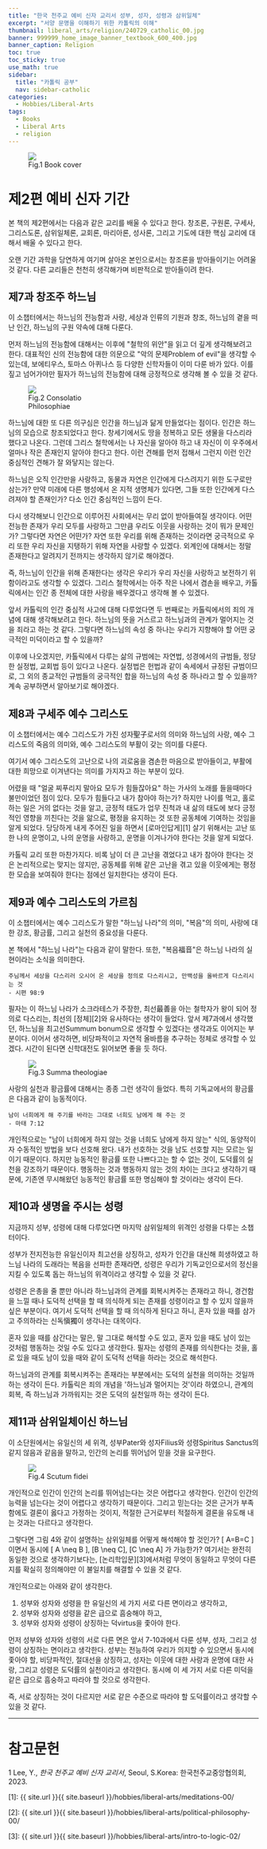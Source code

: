 ```yaml
---
title: "한국 천주교 예비 신자 교리서 성부, 성자, 성령과 삼위일체"
excerpt: "서양 문명을 이해하기 위한 카톨릭의 이해"
thumbnail: liberal_arts/religion/240729_catholic_00.jpg
banner: 999999_home_image_banner_textbook_600_400.jpg
banner_caption: Religion
toc: true
toc_sticky: true
use_math: true
sidebar:
  title: "카톨릭 공부"
  nav: sidebar-catholic
categories:
  - Hobbies/Liberal-Arts
tags:
  - Books
  - Liberal Arts
  - religion
---
```


<figure style="width: 33%" class="align-center">
  <a href="{{ site.url }}{{ site.baseurl }}/assets/images/liberal_arts/religion/240729_catholic_00.jpg">
  <img src="{{ site.url }}{{ site.baseurl }}/assets/images/liberal_arts/religion/240729_catholic_00.jpg">
  </a>
  <figcaption>
  Fig.1 Book cover
  </figcaption>
</figure>

# 제2편 예비 신자 기간

본 책의 제2편에서는 다음과 같은 교리를 배울 수 있다고 한다. 창조론, 구원론, 구세사, 그리스도론, 삼위일체론, 교회론, 마리아론, 성사론, 그리고 기도에 대한 핵심 교리에 대해서 배울 수 있다고 한다.

오랜 기간 과학을 당연하게 여기며 살아온 본인으로서는 창조론을 받아들이기는 어려울 것 같다. 다른 교리들은 천천히 생각해가며 비판적으로 받아들이려 한다.

## 제7과 창조주 하느님

이 소챕터에서는 하느님의 전능함과 사랑, 세상과 인류의 기원과 창조, 하느님의 곁을 떠난 인간, 하느님의 구원 약속에 대해 다룬다.

먼저 하느님의 전능함에 대해서는 이후에 "철학의 위안"을 읽고 더 깊게 생각해보려고 한다. 대표적인 신의 전능함에 대한 의문으로 "악의 문제Problem of evil"을 생각할 수 있는데, 보에티우스, 토마스 아퀴나스 등 다양한 신학자들이 이미 다룬 바가 있다. 이를 짚고 넘어가야만 필자가 하느님의 전능함에 대해 긍정적으로 생각해 볼 수 있을 것 같다.

<figure style="width: 33%" class="align-center">
  <a href="{{ site.url }}{{ site.baseurl }}/assets/images/liberal_arts/religion/240819_00.jpg">
  <img src="{{ site.url }}{{ site.baseurl }}/assets/images/liberal_arts/religion/240819_00.jpg">
  </a>
  <figcaption>
  Fig.2 Consolatio Philosophiae
  </figcaption>
</figure>

하느님에 대한 또 다른 의구심은 인간을 하느님과 닮게 만들었다는 점이다. 인간은 하느님의 모습으로 창조되었다고 한다. 창세기에서도 땅을 정복하고 모든 생물을 다스리라 했다고 나온다. 그런데 그리스 철학에서는 나 자신을 알아야 하고 내 자신이 이 우주에서 얼마나 작은 존재인지 알아야 한다고 한다. 이런 견해를 먼저 접해서 그런지 이런 인간 중심적인 견해가 잘 와닿지는 않는다.

하느님은 오직 인간만을 사랑하고, 동물과 자연은 인간에게 다스려지기 위한 도구로만 삼는가? 만약 미래에 다른 행성에서 온 지적 생명체가 있다면, 그들 또한 인간에게 다스려져야 할 존재인가? 다소 인간 중심적인 느낌이 든다.

다시 생각해보니 인간으로 이루어진 사회에서는 무리 없이 받아들여질 생각이다. 어떤 전능한 존재가 우리 모두를 사랑하고 그만큼 우리도 이웃을 사랑하는 것이 뭐가 문제인가? 그렇다면 자연은 어떤가? 자연 또한 우리를 위해 존재하는 것이라면 궁극적으로 우리 또한 우리 자신을 지탱하기 위해 자연을 사랑할 수 있겠다. 외계인에 대해서는 정말 존재한다고 알려지기 전까지는 생각하지 않기로 해야겠다.

즉, 하느님이 인간을 위해 존재한다는 생각은 우리가 우리 자신을 사랑하고 보전하기 위함이라고도 생각할 수 있겠다. 그리스 철학에서는 아주 작은 나에서 겸손을 배우고, 카톨릭에서는 인간 종 전체에 대한 사랑을 배우겠다고 생각해 볼 수 있겠다.

앞서 카톨릭의 인간 중심적 사고에 대해 다루었다면 두 번째로는 카톨릭에서의 죄의 개념에 대해 생각해보려고 한다. 하느님의 뜻을 거스르고 하느님과의 관계가 멀어지는 것을 죄라고 하는 것 같다. 그렇다면 하느님의 속성 중 하나는 우리가 지향해야 할 어떤 궁극적인 미덕이라고 할 수 있을까?

이후에 나오겠지만, 카톨릭에서 다루는 삶의 규범에는 자연법, 성경에서의 규범들, 정당한 실정법, 교회법 등이 있다고 나온다. 실정법은 헌법과 같이 속세에서 규정된 규범이므로, 그 외의 종교적인 규범들의 궁극적인 합을 하느님의 속성 중 하나라고 할 수 있을까? 계속 공부하면서 알아보기로 해야겠다.

## 제8과 구세주 예수 그리스도

이 소챕터에서는 예수 그리스도가 가진 성자聖子로서의 의미와 하느님의 사랑, 예수 그리스도의 죽음의 의미와, 예수 그리스도의 부활이 갖는 의미를 다룬다.

여기서 예수 그리스도의 고난으로 나의 괴로움을 겸손한 마음으로 받아들이고, 부활에 대한 희망으로 이겨낸다는 의미를 가지자고 하는 부분이 있다.

어렸을 때 "얼굴 찌푸리지 말아요 모두가 힘들잖아요" 하는 가사의 노래를 들을때마다 불만이었던 점이 있다. 모두가 힘들다고 내가 참아야 하는가? 하지만 나이를 먹고, 홀로 하는 일은 거의 없다는 것을 알고, 긍정적 태도가 업무 진척과 내 삶의 태도에 보다 긍정적인 영향을 끼친다는 것을 앎으로, 평정을 유지하는 것 또한 공동체에 기여하는 것임을 알게 되었다. 당당하게 내게 주어진 일을 하면서 [로마인답게][1] 살기 위해서는 고난 또한 나의 운명이고, 나의 운명을 사랑하고, 운명을 이겨나가야 한다는 것을 알게 되었다.

카톨릭 교리 또한 마찬가지다. 비록 남이 더 큰 고난을 겪었다고 내가 참아야 한다는 것은 논리적으로는 맞지는 않지만, 공동체를 위해 같은 고난을 겪고 있을 이웃에게는 평정한 모습을 보여줘야 한다는 점에선 일치한다는 생각이 든다.

## 제9과 예수 그리스도의 가르침

이 소챕터에서는 예수 그리스도가 말한 "하느님 나라"의 의미, "복음"의 의미, 사랑에 대한 강조, 황금률, 그리고 실천의 중요성을 다룬다.

본 책에서 "하느님 나라"는 다음과 같이 말한다. 또한, "복음福音"은 하느님 나라의 실현이라는 소식을 의미한다.

    주님께서 세상을 다스리러 오시어 온 세상을 정의로 다스리시고, 만백성을 올바르게 다스리시는 것
    - 시편 98:9

필자는 이 하느님 나라가 소크라테스가 주장한, 최선最善을 아는 철학자가 왕이 되어 정의로 다스리는, 최선의 [정체][2]와 유사하다는 생각이 들었다. 앞서 제7과에서 생각했던, 하느님을 최고선Summum bonum으로 생각할 수 있겠다는 생각과도 이어지는 부분이다. 이어서 생각하면, 비당파적이고 자연적 올바름을 추구하는 정체로 생각할 수 있겠다. 시간이 된다면 신학대전도 읽어보면 좋을 듯 하다.

<figure style="width: 33%" class="align-center">
  <a href="{{ site.url }}{{ site.baseurl }}/assets/images/liberal_arts/religion/240828_00.jpg">
  <img src="{{ site.url }}{{ site.baseurl }}/assets/images/liberal_arts/religion/240828_00.jpg">
  </a>
  <figcaption>
  Fig.3 Summa theologiae
  </figcaption>
</figure>

사랑의 실천과 황금률에 대해서는 종종 그런 생각이 들었다. 특히 기독교에서의 황금률은 다음과 같이 능동적이다.

    남이 너희에게 해 주기를 바라는 그대로 너희도 남에게 해 주는 것
    - 마태 7:12

개인적으로는 "남이 너희에게 하지 않는 것을 너희도 남에게 하지 않는" 식의, 동양적이자 수동적인 방법을 보다 선호해 왔다. 내가 선호하는 것을 남도 선호할 지는 모르는 일이기 때문이다. 하지만 능동적인 황금률 또한 나쁘다고는 할 수 없는 것이, 도덕률의 실천을 강조하기 때문이다. 행동하는 것과 행동하지 않는 것의 차이는 크다고 생각하기 때문에, 기존엔 무시해왔던 능동적인 황금률 또한 명심해야 할 것이라는 생각이 든다.

## 제10과 생명을 주시는 성령

지금까지 성부, 성령에 대해 다루었다면 마지막 삼위일체의 위격인 성령을 다루는 소챕터이다.

성부가 전지전능한 유일신이자 최고선을 상징하고, 성자가 인간을 대신해 희생하였고 하느님 나라의 도래라는 복음을 선파한 존재라면, 성령은 우리가 기독교인으로서의 정신을 지킬 수 있도록 돕는 하느님의 위격이라고 생각할 수 있을 것 같다.

성령은 은총을 줄 뿐만 아니라 하느님과의 관계를 회복시켜주는 존재라고 하니, 경건함을 느낄 때나 도덕적 선택을 할 때 의식하게 되는 존재를 성령이라고 할 수 있지 않을까 싶은 부분이다. 여기서 도덕적 선택을 할 때 의식하게 된다고 하니, 혼자 있을 때를 삼가고 주의하라는 신독愼獨이 생각나는 대목이다.

혼자 있을 때를 삼간다는 말은, 말 그대로 해석할 수도 있고, 혼자 있을 때도 남이 있는 것처럼 행동하는 것일 수도 있다고 생각한다. 필자는 성령의 존재를 의식한다는 것을, 홀로 있을 때도 남이 있을 때와 같이 도덕적 선택을 하라는 것으로 해석한다.

하느님과의 관계를 회복시켜주는 존재라는 부분에서는 도덕의 실천을 의미하는 것일까 하는 생각이 든다. 카톨릭은 죄의 개념을 '하느님과 멀어지는 것'이라 하였으니, 관계의 회복, 즉 하느님과 가까워지는 것은 도덕의 실천일까 하는 생각이 든다.

## 제11과 삼위일체이신 하느님

이 소단원에서는 유일신의 세 위격, 성부Pater와 성자Filius와 성령Spiritus Sanctus의 같지 않음과 같음을 말하고, 인간의 논리를 뛰어넘어 믿을 것을 요구한다.

<figure style="width: 50%" class="align-center">
  <a href="{{ site.url }}{{ site.baseurl }}/assets/images/liberal_arts/religion/240829_00.png">
  <img src="{{ site.url }}{{ site.baseurl }}/assets/images/liberal_arts/religion/240829_00.png">
  </a>
  <figcaption>
  Fig.4 Scutum fidei
  </figcaption>
</figure>

개인적으로 인간이 인간의 논리를 뛰어넘는다는 것은 어렵다고 생각한다. 인간이 인간의 능력을 넘는다는 것이 어렵다고 생각하기 때문이다. 그리고 믿는다는 것은 근거가 부족함에도 결론이 옳다고 가정하는 것이지, 적절한 근거로부터 적절하게 결론을 유도해 내는 것과는 다르다고 생각한다.

그렇다면 그림 4와 같이 설명하는 삼위일체를 어떻게 해석해야 할 것인가? \[ A=B=C \] 이면서 동시에 \[ A \neq B \], \[B \neq C\], \[C \neq A\] 가 가능한가? 여기서는 완전히 동일한 것으로 생각하기보다는, [논리학입문][3]에서처럼 무엇이 동일하고 무엇이 다른지를 확실히 정의해야만 이 불일치를 해결할 수 있을 것 같다.

개인적으로는 아래와 같이 생각한다.

1. 성부와 성자와 성령을 한 유일신의 세 가지 서로 다른 면이라고 생각하고,
2. 성부와 성자와 성령을 같은 급으로 흠숭해야 하고,
3. 성부와 성자와 성령이 상징하는 덕virtus을 좇아야 한다.

먼저 성부와 성자와 성령의 서로 다른 면은 앞서 7-10과에서 다룬 성부, 성자, 그리고 성령이 상징하는 면이라고 생각한다. 성부는 전능하여 우리가 의지할 수 있으면서 동시에 좇아야 할, 비당파적인, 절대선을 상징하고, 성자는 이웃에 대한 사랑과 운명에 대한 사랑, 그리고 성령은 도덕률의 실천이라고 생각한다. 동시에 이 세 가지 서로 다른 미덕을 같은 급으로 흠숭하고 따라야 할 것으로 생각한다.

즉, 서로 상징하는 것이 다르지만 서로 같은 수준으로 따라야 할 도덕률이라고 생각할 수 있을 것 같다.

---

# 참고문헌

1 Lee, Y., *한국 천주교 예비 신자 교리서*, Seoul, S.Korea: 한국천주교중앙협의회, 2023.

[1]: {{ site.url }}{{ site.baseurl }}/hobbies/liberal-arts/meditations-00/

[2]: {{ site.url }}{{ site.baseurl }}/hobbies/liberal-arts/political-philosophy-00/

[3]: {{ site.url }}{{ site.baseurl }}/hobbies/liberal-arts/intro-to-logic-02/